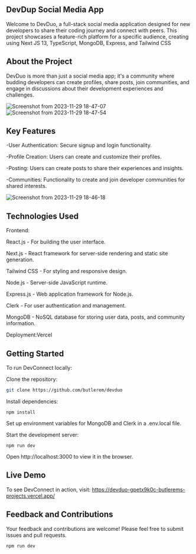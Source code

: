 ## DevDup Social Media App
Welcome to DevDuo, a full-stack social media application designed for new developers to share their coding journey and connect with peers. This project showcases a feature-rich platform for a specific audience, creating using Next JS 13, TypeScript, MongoDB, Express, and Tailwind CSS

## About the Project
DevDuo is more than just a social media app; it's a community where budding developers can create profiles, share posts, join communities, and engage in discussions about their development experiences and challenges.

![Screenshot from 2023-11-29 18-47-07](https://github.com/butlerem/devduo/assets/130527417/78a842c6-124b-4ba2-88b5-b16f9e940c88)
![Screenshot from 2023-11-29 18-47-54](https://github.com/butlerem/devduo/assets/130527417/ab262a15-fe15-457e-9988-785fdf822e20)

## Key Features

-User Authentication: Secure signup and login functionality.

-Profile Creation: Users can create and customize their profiles.

-Posting: Users can create posts to share their experiences and insights.

-Communities: Functionality to create and join developer communities for shared interests.

![Screenshot from 2023-11-29 18-46-18](https://github.com/butlerem/devduo/assets/130527417/9eb4085d-830e-4316-9b51-d5ed091e7aa8)


## Technologies Used

Frontend:

React.js - For building the user interface.

Next.js - React framework for server-side rendering and static site generation.

Tailwind CSS - For styling and responsive design.

Node.js - Server-side JavaScript runtime.

Express.js - Web application framework for Node.js.

Clerk - For user authentication and management.

MongoDB - NoSQL database for storing user data, posts, and community information.

Deployment:Vercel 

## Getting Started
To run DevConnect locally:

Clone the repository:

```bash
git clone https://github.com/butlerem/devduo
```
Install dependencies:

```npm install```

Set up environment variables for MongoDB and Clerk in a .env.local file.

Start the development server:

```npm run dev```

Open http://localhost:3000 to view it in the browser.

## Live Demo
To see DevConnect in action, visit: https://devduo-gpetx9k0c-butlerems-projects.vercel.app/

## Feedback and Contributions
Your feedback and contributions are welcome! Please feel free to submit issues and pull requests.

```bash
npm run dev
```
